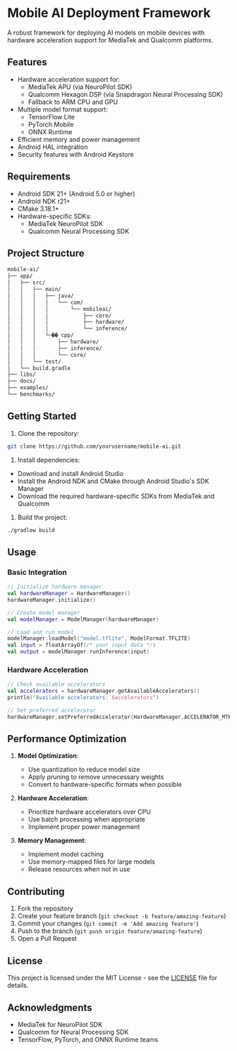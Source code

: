 # Mobile AI Deployment Framework

A robust framework for deploying AI models on mobile devices with hardware acceleration support for MediaTek and Qualcomm platforms.

## Features

- Hardware acceleration support for:
  - MediaTek APU (via NeuroPilot SDK)
  - Qualcomm Hexagon DSP (via Snapdragon Neural Processing SDK)
  - Fallback to ARM CPU and GPU
- Multiple model format support:
  - TensorFlow Lite
  - PyTorch Mobile
  - ONNX Runtime
- Efficient memory and power management
- Android HAL integration
- Security features with Android Keystore

## Requirements

- Android SDK 21+ (Android 5.0 or higher)
- Android NDK r21+
- CMake 3.18.1+
- Hardware-specific SDKs:
  - MediaTek NeuroPilot SDK
  - Qualcomm Neural Processing SDK

## Project Structure

```bash
mobile-ai/
├── app/
│   ├── src/
│   │   ├── main/
│   │   │   ├── java/
│   │   │   │   └── com/
│   │   │   │       └── mobileai/
│   │   │   │           ├── core/
│   │   │   │           ├── hardware/
│   │   │   │           └── inference/
│   │   │   └─�� cpp/
│   │   │       ├── hardware/
│   │   │       ├── inference/
│   │   │       └── core/
│   │   └── test/
│   └── build.gradle
├── libs/
├── docs/
├── examples/
└── benchmarks/
```

## Getting Started

1. Clone the repository:

```bash
git clone https://github.com/yourusername/mobile-ai.git
```

1. Install dependencies:

- Download and install Android Studio
- Install the Android NDK and CMake through Android Studio's SDK Manager
- Download the required hardware-specific SDKs from MediaTek and Qualcomm

1. Build the project:

```bash
./gradlew build
```

## Usage

### Basic Integration

```kotlin
// Initialize hardware manager
val hardwareManager = HardwareManager()
hardwareManager.initialize()

// Create model manager
val modelManager = ModelManager(hardwareManager)

// Load and run model
modelManager.loadModel("model.tflite", ModelFormat.TFLITE)
val input = floatArrayOf(/* your input data */)
val output = modelManager.runInference(input)
```

### Hardware Acceleration

```kotlin
// Check available accelerators
val accelerators = hardwareManager.getAvailableAccelerators()
println("Available accelerators: $accelerators")

// Set preferred accelerator
hardwareManager.setPreferredAccelerator(HardwareManager.ACCELERATOR_MTK)
```

## Performance Optimization

1. **Model Optimization**:
   - Use quantization to reduce model size
   - Apply pruning to remove unnecessary weights
   - Convert to hardware-specific formats when possible

2. **Hardware Acceleration**:
   - Prioritize hardware accelerators over CPU
   - Use batch processing when appropriate
   - Implement proper power management

3. **Memory Management**:
   - Implement model caching
   - Use memory-mapped files for large models
   - Release resources when not in use

## Contributing

1. Fork the repository
2. Create your feature branch (`git checkout -b feature/amazing-feature`)
3. Commit your changes (`git commit -m 'Add amazing feature'`)
4. Push to the branch (`git push origin feature/amazing-feature`)
5. Open a Pull Request

## License

This project is licensed under the MIT License - see the [LICENSE](LICENSE) file for details.

## Acknowledgments

- MediaTek for NeuroPilot SDK
- Qualcomm for Neural Processing SDK
- TensorFlow, PyTorch, and ONNX Runtime teams
